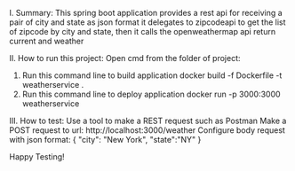 I. Summary:
This spring boot application provides a rest api for receiving a pair of city and state as json format
it delegates to zipcodeapi to get the list of zipcode by city and state,
then it calls the openweathermap api return current and  weather

II. How to run this project:
Open cmd from the folder of project: 
1. Run this command line to build application 
    docker build -f Dockerfile -t weatherservice .
2. Run this command line to deploy application
    docker run -p 3000:3000 weatherservice

III. How to test:
Use a tool to make a REST request such as Postman
Make a POST request to url:  http://localhost:3000/weather
Configure body request with json format: 
{
   "city": "New York", "state":"NY"
}

Happy Testing!